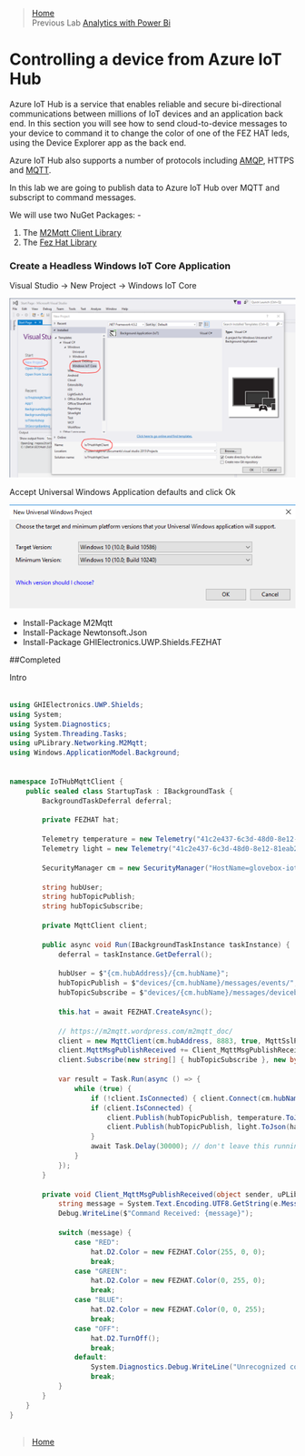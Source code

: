 >[Home](README.md) </br>
>Previous Lab [Analytics with Power Bi](AnalyticsWithPowerBi.md)

# Controlling a device from Azure IoT Hub

Azure IoT Hub is a service that enables reliable and secure bi-directional communications between millions of IoT devices and an application back end. In this section you will see how to send cloud-to-device messages to your device to command it to change the color of one of the FEZ HAT leds, using the Device Explorer app as the back end.

Azure IoT Hub also supports a number of protocols including [AMQP](https://en.wikipedia.org/wiki/AMPQ), HTTPS and [MQTT](https://en.wikipedia.org/wiki/MQTT).

In this lab we are going to publish data to Azure IoT Hub over MQTT and subscript to command messages.

We will use two NuGet Packages: -

1. The [M2Mqtt Client Library](https://m2mqtt.wordpress.com/using-mqttclient)
2. The [Fez Hat Library](https://www.ghielectronics.com/docs/329/fez-hat-developers-guide)

### Create a Headless Windows IoT Core Application

Visual Studio -> New Project -> Windows IoT Core

![Create New IoT Core Background Application](Images/mqtt-background-application-new.png?raw=true)

Accept Universal Windows Application defaults and click Ok

![New Universal Project Defaults](Images/mqtt-new-universal-project-defaults.png?raw=true)



- Install-Package M2Mqtt 
- Install-Package Newtonsoft.Json 
- Install-Package GHIElectronics.UWP.Shields.FEZHAT


##Completed

Intro


````C#

using GHIElectronics.UWP.Shields;
using System;
using System.Diagnostics;
using System.Threading.Tasks;
using uPLibrary.Networking.M2Mqtt;
using Windows.ApplicationModel.Background;


namespace IoTHubMqttClient {
    public sealed class StartupTask : IBackgroundTask {
        BackgroundTaskDeferral deferral;

        private FEZHAT hat;

        Telemetry temperature = new Telemetry("41c2e437-6c3d-48d0-8e12-81eab2aa5013", "Temperature", "C");
        Telemetry light = new Telemetry("41c2e437-6c3d-48d0-8e12-81eab2aa5014", "Light", "L");

        SecurityManager cm = new SecurityManager("HostName=glovebox-iot-hub.azure-devices.net;DeviceId=RPiSC;SharedAccessKey=z5c+MtYY5zMy7wj3SDiRMpZC7W+UiOkaKTxh/5kP6+c=");

        string hubUser;
        string hubTopicPublish;
        string hubTopicSubscribe;

        private MqttClient client;

        public async void Run(IBackgroundTaskInstance taskInstance) {
            deferral = taskInstance.GetDeferral();

            hubUser = $"{cm.hubAddress}/{cm.hubName}";
            hubTopicPublish = $"devices/{cm.hubName}/messages/events/";
            hubTopicSubscribe = $"devices/{cm.hubName}/messages/devicebound/#";

            this.hat = await FEZHAT.CreateAsync();

            // https://m2mqtt.wordpress.com/m2mqtt_doc/
            client = new MqttClient(cm.hubAddress, 8883, true, MqttSslProtocols.TLSv1_2);
            client.MqttMsgPublishReceived += Client_MqttMsgPublishReceived;
            client.Subscribe(new string[] { hubTopicSubscribe }, new byte[] { 0 });

            var result = Task.Run(async () => {
                while (true) {
                    if (!client.IsConnected) { client.Connect(cm.hubName, hubUser, cm.hubPass); }
                    if (client.IsConnected) {
                        client.Publish(hubTopicPublish, temperature.ToJson(hat.GetTemperature()));
                        client.Publish(hubTopicPublish, light.ToJson(hat.GetLightLevel()));
                    }
                    await Task.Delay(30000); // don't leave this running for too long at this rate as you'll quickly consume your free daily Iot Hub Message limit
                }
            });
        }

        private void Client_MqttMsgPublishReceived(object sender, uPLibrary.Networking.M2Mqtt.Messages.MqttMsgPublishEventArgs e) {
            string message = System.Text.Encoding.UTF8.GetString(e.Message).ToUpperInvariant();
            Debug.WriteLine($"Command Received: {message}");

            switch (message) {
                case "RED":
                    hat.D2.Color = new FEZHAT.Color(255, 0, 0);
                    break;
                case "GREEN":
                    hat.D2.Color = new FEZHAT.Color(0, 255, 0);
                    break;
                case "BLUE":
                    hat.D2.Color = new FEZHAT.Color(0, 0, 255);
                    break;
                case "OFF":
                    hat.D2.TurnOff();
                    break;
                default:
                    System.Diagnostics.Debug.WriteLine("Unrecognized command: {0}", message);
                    break;
            }
        }
    }
}
 

````
    


>[Home](README.md)